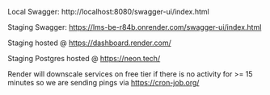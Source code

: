 Local Swagger: http://localhost:8080/swagger-ui/index.html

Staging Swagger: https://lms-be-r84b.onrender.com/swagger-ui/index.html

Staging hosted @ https://dashboard.render.com/

Staging Postgres hosted @ https://neon.tech/

Render will downscale services on free tier if there is no activity for >= 15 minutes so we are sending pings
via https://cron-job.org/